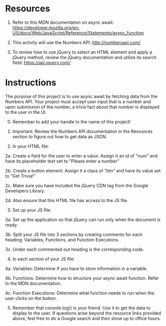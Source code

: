 # Resources

1. Refer to this MDN documentation on async await: https://developer.mozilla.org/en-US/docs/Web/JavaScript/Reference/Statements/async_function

2. This activity will use the Numbers API: http://numbersapi.com/

3. To review how to use jQuery to select an HTML element and apply a jQuery method, review the jQuery documentation and utilize its search field: https://api.jquery.com/

# Instructions

The purpose of this project is to use async await by fetching data from the Numbers API. Your project must accept user input that is a number and upon submission of the number, a trivia fact about that number is displayed to the user in the UI.

0. Remember to add your handle to the name of this project!

1. Important: Review the Numbers API documentation in the Resources section to figure out how to get data as JSON.

2. In your HTML file:

2a. Create a field for the user to enter a value. Assign it an id of "num" and have its placeholder text set to "Please enter a number"

2b. Create a button element. Assign it a class of "btn" and have its value set to "Get Trivia!"

2c. Make sure you have included the jQuery CDN tag from the Google Developers Library.

2d. Also ensure that this HTML file has access to the JS file.

3. Set up your JS file:

3a. Set up the application so that jQuery can run only when the document is ready.

3b. Split your JS file into 3 sections by creating comments for each heading: Variables, Functions, and Function Executions.

3c. Under each commented out heading is the corresponding code.

4. In each section of your JS file:

4a. Variables: Determine if you have to store information in a variable.

4b. Functions: Determine how to structure your async await function. Refer to the MDN documentation.

4c. Function Executions: Determine what function needs to run when the user clicks on the button.

5. Remember that console.log() is your friend. Use it to get the data to display to the user. If questions arise beyond the resource links provided above, feel free to do a Google search and then show up to office hours.
